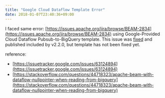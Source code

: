 ```yaml
---
title: "Google Cloud Dataflow Template Error"
date: 2018-01-07T23:40:36+09:00
---
```

I faced same error: [https://issues.apache.org/jira/browse/BEAM-2834](https://issues.apache.org/jira/browse/BEAM-2834) using Google-Provided Cloud Dataflow Pubsub-to-BigQuery template.
This issue was [fixed](https://github.com/apache/beam/pull/3864/files) and published included by v2.2.0, but template has not been fixed yet.

reference:
- [https://issuetracker.google.com/issues/63124894](https://issuetracker.google.com/issues/63124894)
- [https://stackoverflow.com/questions/44718323/apache-beam-with-dataflow-nullpointer-when-reading-from-bigquery](https://stackoverflow.com/questions/44718323/apache-beam-with-dataflow-nullpointer-when-reading-from-bigquery)
